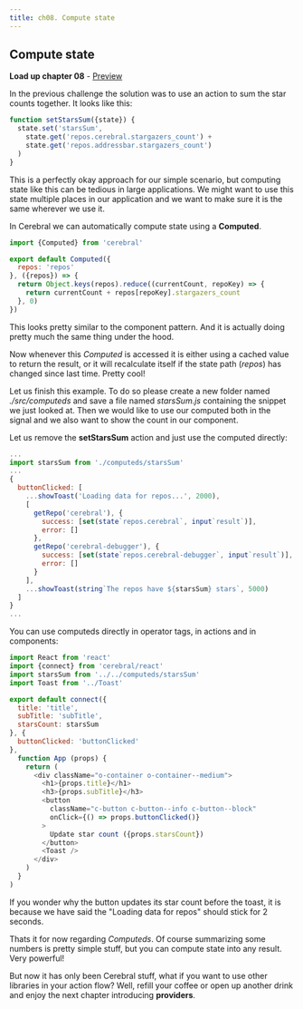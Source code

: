 ```yaml
---
title: ch08. Compute state
---
```


## Compute state

**Load up chapter 08** - [Preview](08)

In the previous challenge the solution was to use an action to sum the star counts together. It looks like this:

```js
function setStarsSum({state}) {
  state.set('starsSum',
    state.get('repos.cerebral.stargazers_count') +
    state.get('repos.addressbar.stargazers_count')
  )
}
```

This is a perfectly okay approach for our simple scenario, but computing state like this can be tedious in large applications. We might want to use this state multiple places in our application and we want to make sure it is the same wherever we use it.

In Cerebral we can automatically compute state using a **Computed**.

```js
import {Computed} from 'cerebral'

export default Computed({
  repos: 'repos'
}, ({repos}) => {
  return Object.keys(repos).reduce((currentCount, repoKey) => {
    return currentCount + repos[repoKey].stargazers_count
  }, 0)
})
```
This looks pretty similar to the component pattern. And it is actually doing pretty much the same thing under the hood.

Now whenever this *Computed* is accessed it is either using a cached value to return the result, or it will recalculate itself if the state path (*repos*) has changed since last time. Pretty cool!

Let us finish this example. To do so please create a new folder named *./src/computeds* and save a file named *starsSum.js* containing the snippet we just looked at. Then we would like to use our computed both in the signal and we also want to show the count in our component.

Let us remove the **setStarsSum** action and just use the computed directly:

```js
...
import starsSum from './computeds/starsSum'
...
{
  buttonClicked: [
    ...showToast('Loading data for repos...', 2000),
    [
      getRepo('cerebral'), {
        success: [set(state`repos.cerebral`, input`result`)],
        error: []
      },
      getRepo('cerebral-debugger'), {
        success: [set(state`repos.cerebral-debugger`, input`result`)],
        error: []
      }
    ],
    ...showToast(string`The repos have ${starsSum} stars`, 5000)
  ]
}
...
```

You can use computeds directly in operator tags, in actions and in components:

```js
import React from 'react'
import {connect} from 'cerebral/react'
import starsSum from '../../computeds/starsSum'
import Toast from '../Toast'

export default connect({
  title: 'title',
  subTitle: 'subTitle',
  starsCount: starsSum
}, {
  buttonClicked: 'buttonClicked'
},
  function App (props) {
    return (
      <div className="o-container o-container--medium">
        <h1>{props.title}</h1>
        <h3>{props.subTitle}</h3>
        <button
          className="c-button c-button--info c-button--block"
          onClick={() => props.buttonClicked()}
        >
          Update star count ({props.starsCount})
        </button>
        <Toast />
      </div>
    )
  }
)
```
If you wonder why the button updates its star count before the toast, it is because we have said the "Loading data for repos" should stick for 2 seconds.

Thats it for now regarding *Computeds*. Of course summarizing some numbers is pretty simple stuff, but you can compute state into any result. Very powerful!

But now it has only been Cerebral stuff, what if you want to use other libraries in your action flow? Well, refill your coffee or open up another drink and enjoy the next chapter introducing **providers**.
